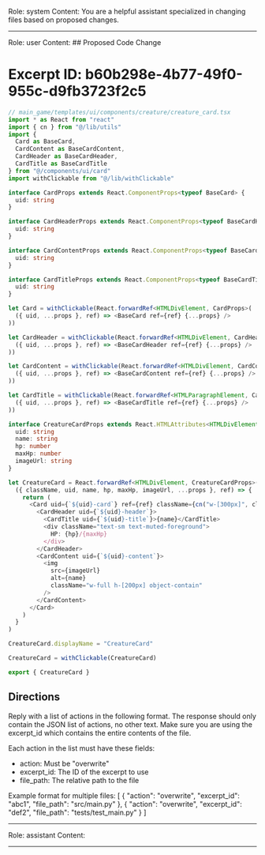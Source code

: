Role: system
Content: You are a helpful assistant specialized in changing files based on proposed changes.
__________________
Role: user
Content: ## Proposed Code Change
# Excerpt ID: b60b298e-4b77-49f0-955c-d9fb3723f2c5
```typescript
// main_game/templates/ui/components/creature/creature_card.tsx
import * as React from "react"
import { cn } from "@/lib/utils"
import { 
  Card as BaseCard, 
  CardContent as BaseCardContent, 
  CardHeader as BaseCardHeader, 
  CardTitle as BaseCardTitle 
} from "@/components/ui/card"
import withClickable from "@/lib/withClickable"

interface CardProps extends React.ComponentProps<typeof BaseCard> {
  uid: string
}

interface CardHeaderProps extends React.ComponentProps<typeof BaseCardHeader> {
  uid: string
}

interface CardContentProps extends React.ComponentProps<typeof BaseCardContent> {
  uid: string
}

interface CardTitleProps extends React.ComponentProps<typeof BaseCardTitle> {
  uid: string
}

let Card = withClickable(React.forwardRef<HTMLDivElement, CardProps>(
  ({ uid, ...props }, ref) => <BaseCard ref={ref} {...props} />
))

let CardHeader = withClickable(React.forwardRef<HTMLDivElement, CardHeaderProps>(
  ({ uid, ...props }, ref) => <BaseCardHeader ref={ref} {...props} />
))

let CardContent = withClickable(React.forwardRef<HTMLDivElement, CardContentProps>(
  ({ uid, ...props }, ref) => <BaseCardContent ref={ref} {...props} />
))

let CardTitle = withClickable(React.forwardRef<HTMLParagraphElement, CardTitleProps>(
  ({ uid, ...props }, ref) => <BaseCardTitle ref={ref} {...props} />
))

interface CreatureCardProps extends React.HTMLAttributes<HTMLDivElement> {
  uid: string
  name: string
  hp: number
  maxHp: number
  imageUrl: string
}

let CreatureCard = React.forwardRef<HTMLDivElement, CreatureCardProps>(
  ({ className, uid, name, hp, maxHp, imageUrl, ...props }, ref) => {
    return (
      <Card uid={`${uid}-card`} ref={ref} className={cn("w-[300px]", className)} {...props}>
        <CardHeader uid={`${uid}-header`}>
          <CardTitle uid={`${uid}-title`}>{name}</CardTitle>
          <div className="text-sm text-muted-foreground">
            HP: {hp}/{maxHp}
          </div>
        </CardHeader>
        <CardContent uid={`${uid}-content`}>
          <img
            src={imageUrl}
            alt={name}
            className="w-full h-[200px] object-contain"
          />
        </CardContent>
      </Card>
    )
  }
)

CreatureCard.displayName = "CreatureCard"

CreatureCard = withClickable(CreatureCard)

export { CreatureCard }
```

## Directions
Reply with a list of actions in the following format. The response should only contain the JSON list of actions, no other text.
Make sure you are using the excerpt_id which contains the entire contents of the file.

Each action in the list must have these fields:
- action: Must be "overwrite"
- excerpt_id: The ID of the excerpt to use
- file_path: The relative path to the file

Example format for multiple files:
[
    {
        "action": "overwrite",
        "excerpt_id": "abc1",
        "file_path": "src/main.py"
    },
    {
        "action": "overwrite",
        "excerpt_id": "def2",
        "file_path": "tests/test_main.py"
    }
]
__________________
Role: assistant
Content: 
__________________

